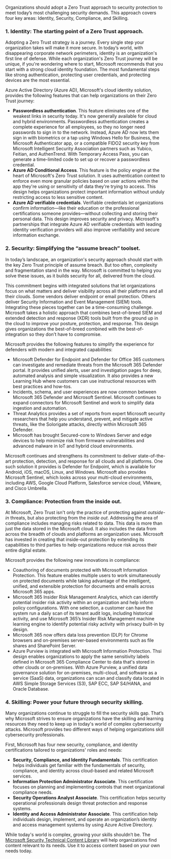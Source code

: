 Organizations should adopt a Zero Trust approach to security protection to meet today’s most challenging security demands. This approach covers four key areas: Identity, Security, Compliance, and Skilling.

### 1. Identity: The starting point of a Zero Trust approach.

Adopting a Zero Trust strategy is a journey. Every single step your organization takes will make it more secure. In today’s world, with disappearing corporate network perimeters, identity is an organization's first line of defense. While each organization's Zero Trust journey will be unique, if you're wondering where to start, Microsoft recommends that you start with a strong cloud identity foundation. The most fundamental steps like strong authentication, protecting user credentials, and protecting devices are the most essential.

Azure Active Directory (Azure AD), Microsoft's cloud identity solution, provides the following features that can help organizations on their Zero Trust journey:

 -  **Passwordless authentication**. This feature eliminates one of the weakest links in security today. It's now generally available for cloud and hybrid environments. Passwordless authentication creates a complete experience for all employees, so they no longer need passwords to sign in to the network. Instead, Azure AD now lets them sign in with biometrics or a tap using Windows Hello for Business, the Microsoft Authenticator app, or a compatible FIDO2 security key from Microsoft Intelligent Security Association partners such as Yubico, Feitian, and AuthenTrend. With Temporary Access Pass, you can generate a time-limited code to set up or recover a passwordless credential.
 -  **Azure AD Conditional Access**. This feature is the policy engine at the heart of Microsoft's Zero Trust solution. It uses authentication context to enforce even more granular policies based on user actions within the app they're using or sensitivity of data they're trying to access. This design helps organizations protect important information without unduly restricting access to less sensitive content.
 -  **Azure AD verifiable credentials**. Verifiable credentials let organizations confirm information—like their education or the professional certifications someone provides—without collecting and storing their personal data. This design improves security and privacy. Microsoft's partnerships that integrate Azure AD verifiable credentials with leading identity verification providers will also improve verifiability and secure information exchange.

### 2. Security: Simplifying the “assume breach” toolset.

In today’s landscape, an organization's security approach should start with the key Zero Trust principle of assume breach. But too often, complexity and fragmentation stand in the way. Microsoft is committed to helping you solve these issues, as it builds security for all, delivered from the cloud.

This commitment begins with integrated solutions that let organizations focus on what matters and deliver visibility across all their platforms and all their clouds. Some vendors deliver endpoint or email protection. Others deliver Security Information and Event Management (SIEM) tools. Integrating these pieces together can be a time-consuming challenge. Microsoft takes a holistic approach that combines best-of-breed SIEM and extended detection and response (XDR) tools built from the ground up in the cloud to improve your posture, protection, and response. This design gives organizations the best-of-breed combined with the best-of-integration so they don’t have to compromise.

Microsoft provides the following features to simplify the experience for defenders with modern and integrated capabilities:

 -  Microsoft Defender for Endpoint and Defender for Office 365 customers can investigate and remediate threats from the Microsoft 365 Defender portal. It provides unified alerts, user and investigation pages for deep, automated analysis and simple visualization. It also provides a new Learning Hub where customers can use instructional resources with best practices and how-tos.
 -  Incidents, schema, and user experiences are now common between Microsoft 365 Defender and Microsoft Sentinel. Microsoft continues to expand connectors for Microsoft Sentinel and work to simplify data ingestion and automation.
 -  Threat Analytics provides a set of reports from expert Microsoft security researchers that help you understand, prevent, and mitigate active threats, like the Solorigate attacks, directly within Microsoft 365 Defender.
 -  Microsoft has brought Secured-core to Windows Server and edge devices to help minimize risk from firmware vulnerabilities and advanced malware in IoT and hybrid cloud environments.

Microsoft continues and strengthens its commitment to deliver state-of-the-art protection, detection, and response for all clouds and all platforms. One such solution it provides is Defender for Endpoint, which is available for Android, iOS, macOS, Linux, and Windows. Microsoft also provides Microsoft Sentinel, which looks across your multi-cloud environments, including AWS, Google Cloud Platform, Salesforce service cloud, VMware, and Cisco Umbrella.<br>

### 3. Compliance: Protection from the inside out.

At Microsoft, Zero Trust isn't only the practice of protecting against *outside-in* threats, but also protecting from the *inside out*. Addressing the area of compliance includes managing risks related to data. This data is more than just the data stored in the Microsoft cloud. It also includes the data from across the breadth of clouds and platforms an organization uses. Microsoft has invested in creating that inside-out protection by extending its capabilities to third parties to help organizations reduce risk across their entire digital estate.

Microsoft provides the following new innovations in compliance:

 -  Coauthoring of documents protected with Microsoft Information Protection. This feature enables multiple users to work simultaneously on protected documents while taking advantage of the intelligent, unified, and extensible protection for documents and emails across Microsoft 365 apps.
 -  Microsoft 365 Insider Risk Management Analytics, which can identify potential insider risk activity within an organization and help inform policy configurations. With one selection, a customer can have the system run a daily scan of its tenant audit logs, including historical activity, and use Microsoft 365’s Insider Risk Management machine learning engine to identify potential risky activity with privacy built-in by design.
 -  Microsoft 365 now offers data loss prevention (DLP) for Chrome browsers and on-premises server-based environments such as file shares and SharePoint Server.
 -  Azure Purview is integrated with Microsoft Information Protection. Thsi design enables organizations to apply the same sensitivity labels defined in Microsoft 365 Compliance Center to data that's stored in other clouds or on-premises. With Azure Purview, a unified data governance solution for on-premises, multi-cloud, and software as a service (SaaS) data, organizations can scan and classify data located in AWS Simple Storage Services (S3), SAP ECC, SAP S4/HANA, and Oracle Database.

### 4. Skilling: Power your future through security skilling.

Many organizations continue to struggle to fill the security skills gap. That’s why Microsoft strives to ensure organizations have the skilling and learning resources they need to keep up in today's world of complex cybersecurity attacks. Microsoft provides two different ways of helping organizations skill cybersecurity professionals.

First, Microsoft has four new security, compliance, and identity certifications tailored to organizations' roles and needs:

 -  **Security, Compliance, and Identity Fundamentals**. This certification helps individuals get familiar with the fundamentals of security, compliance, and identity across cloud-based and related Microsoft services.
 -  **Information Protection Administrator Associate**. This certification focuses on planning and implementing controls that meet organizational compliance needs.
 -  **Security Operations Analyst Associate**. This certification helps security operational professionals design threat protection and response systems.
 -  **Identity and Access Administrator Associate**. This certification help individuals design, implement, and operate an organization’s identity and access management systems by using Azure Active Directory.

While today's world is complex, growing your skills shouldn’t be. The [Microsoft Security Technical Content Library](https://www.microsoft.com/security/content-library/?azure-portal=true) will help organizations find content relevant to its needs. Use it to access content based on your own needs today.
